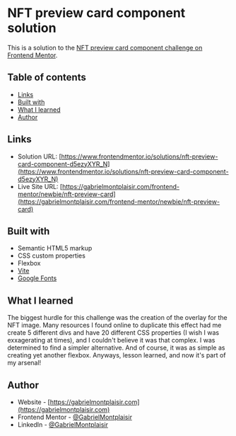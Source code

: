# NFT preview card component solution

This is a solution to the [NFT preview card component challenge on Frontend Mentor](https://www.frontendmentor.io/challenges/nft-preview-card-component-SbdUL_w0U).

## Table of contents

- [Links](#links)
- [Built with](#built-with)
- [What I learned](#what-i-learned)
- [Author](#author)

## Links

- Solution URL: [https://www.frontendmentor.io/solutions/nft-preview-card-component-d5ezyXYR_N](https://www.frontendmentor.io/solutions/nft-preview-card-component-d5ezyXYR_N)
- Live Site URL: [https://gabrielmontplaisir.com/frontend-mentor/newbie/nft-preview-card](https://gabrielmontplaisir.com/frontend-mentor/newbie/nft-preview-card)

## Built with

- Semantic HTML5 markup
- CSS custom properties
- Flexbox
- [Vite](https://vitejs.dev/)
- [Google Fonts](https://fonts.google.com/)

## What I learned

The biggest hurdle for this challenge was the creation of the overlay for the NFT image. Many resources I found online to duplicate this effect had me create 5 different divs and have 20 different CSS properties (I wish I was exxagerating at times), and I couldn't believe it was that complex. I was determined to find a simpler alternative. And of course, it was as simple as creating yet another flexbox. Anyways, lesson learned, and now it's part of my arsenal!

## Author

- Website - [https://gabrielmontplaisir.com](https://gabrielmontplaisir.com)
- Frontend Mentor - [@GabrielMontplaisir](https://www.frontendmentor.io/profile/GabrielMontplaisir)
- LinkedIn - [@GabrielMontplaisir](https://www.linkedin.com/in/gabriel-montplaisir/)
